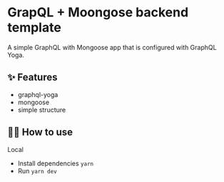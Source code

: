 # GrapQL + Moongose backend template

A simple GraphQL with Mongoose app that is configured with GraphQL Yoga.

## ✨ Features

-   graphql-yoga
-   mongoose
-   simple structure

## 💁‍♀️ How to use

Local

-   Install dependencies `yarn`
-   Run `yarn dev`

